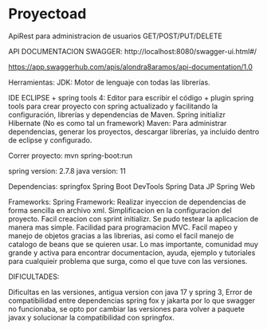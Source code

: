 # Proyectoad
ApiRest para administracion de usuarios
GET/POST/PUT/DELETE


API DOCUMENTACION SWAGGER:
http://localhost:8080/swagger-ui.html#/

https://app.swaggerhub.com/apis/alondra8aramos/api-documentation/1.0



Herramientas:
JDK: Motor de lenguaje con todas las librerías.


IDE ECLIPSE + spring tools 4: Editor para escribir el código + plugin spring tools para crear proyecto con spring actualizado y 
facilitando la configuración, librerías y dependencias de Maven.
Spring initializr
Hibernate (No es como tal un framework)
Maven: Para administrar dependencias, generar los proyectos, descargar librerías, ya incluido dentro de eclipse y configurado.

Correr proyecto: mvn spring-boot:run

spring version: 2.7.8
java version: 11

Dependencias: 
springfox
Spring Boot DevTools 
Spring Data JP
Spring Web

Frameworks:
Spring Framework:
Realizar inyeccion de dependencias de forma sencilla en archivo xml.
Simplificacion en la configuracion del proyecto.
Facil creacion con sprint initializr.
Se pudo testear la aplicacion de manera mas simple.
Facilidad para programacion MVC.
Facil mapeo y manejo de objetos gracias a las librerias, asi como el facil manejo de catalogo de beans que se quieren usar.
Lo mas importante, comunidad muy grande y activa para encontrar documentacion, ayuda, ejemplo y tutoriales para cualquieir problema que surga, como el que tuve con las versiones.


DIFICULTADES:

Dificultas en las versiones, antigua version con java 17 y spring 3, Error de compatibilidad entre dependencias spring fox y jakarta por lo que swagger no funcionaba,
se opto por cambiar las versiones para volver a paquete javax y solucionar la compatibilidad con springfox.
